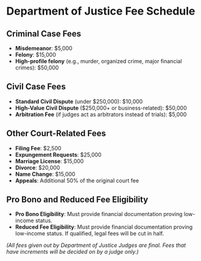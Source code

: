 # Department of Justice Fee Schedule

## Criminal Case Fees
- **Misdemeanor**: $5,000  
- **Felony**: $15,000  
- **High-profile felony** (e.g., murder, organized crime, major financial crimes): $50,000  

## Civil Case Fees
- **Standard Civil Dispute** (under $250,000): $10,000  
- **High-Value Civil Dispute** ($250,000+ or business-related): $50,000  
- **Arbitration Fee** (if judges act as arbitrators instead of trials): $5,000  

## Other Court-Related Fees
- **Filing Fee**: $2,500  
- **Expungement Requests**: $25,000  
- **Marriage License**: $15,000  
- **Divorce**: $20,000  
- **Name Change**: $15,000  
- **Appeals**: Additional 50% of the original court fee  

## Pro Bono and Reduced Fee Eligibility
- **Pro Bono Eligibility**: Must provide financial documentation proving low-income status.  
- **Reduced Fee Eligibility**: Must provide financial documentation proving low-income status. If qualified, legal fees will be cut in half.  

*(All fees given out by Department of Justice Judges are final. Fees that have increments will be decided on by a judge only.)*